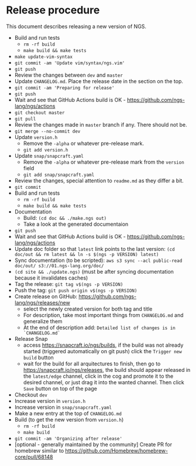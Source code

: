 # Release procedure

This document describes releasing a new version of NGS.

* Build and run tests
	* `rm -rf build`
	* `make build && make tests`
* `make update-vim-syntax`
* `git commit -am 'Update vim/syntax/ngs.vim'`
* `git push`
* Review the changes between `dev` and `master`
* Update `CHANGELOG.md`. Place the release date in the section on the top.
* `git commit -am 'Preparing for release'`
* `git push`
* Wait and see that GitHub Actions build is OK - https://github.com/ngs-lang/ngs/actions
* `git checkout master`
* `git pull`
* Review the changes made in `master` branch if any. There should not be.
* `git merge --no-commit dev`
* Update `version.h`
	* Remove the `-alpha` or whatever pre-release mark.
	* `git add version.h`
* Update `snap/snapcraft.yaml`
	*  Remove the `-alpha` or whatever pre-release mark from the `version` field
	* `git add snap/snapcraft.yaml`
* Review the changes, special attention to `readme.md` as they differ a bit.
* `git commit`
* Build and run tests
	* `rm -rf build`
	* `make build && make tests`
* Documentation
	* Build: `(cd doc && ./make.ngs out)`
	* Take a look at the generated documentaion
* `git push`
* Wait and see that GitHub Actions build is OK - https://github.com/ngs-lang/ngs/actions
* Update doc folder so that `latest` link points to the last version: `(cd doc/out && rm latest && ln -s $(ngs -p VERSION) latest)`
* Sync documentation (to be scripted): `aws s3 sync --acl public-read doc/out/ s3://01.ngs-lang.org/doc/`
* `(cd site && ./update.ngs)` (must be after syncing documentation because it invalidates caches)
* Tag the release: `git tag v$(ngs -p VERSION)`
* Push the tag: `git push origin v$(ngs -p VERSION)`
* Create release on GitHub: https://github.com/ngs-lang/ngs/releases/new
	* select the newly created version for both tag and title
	* For description, take most important things from `CHANGELOG.md` and generalize them
	* At the end of description add: `` Detailed list of changes is in `CHANGELOG.md` ``
* Release Snap
	* access https://snapcraft.io/ngs/builds, if the build was not already started (triggered automatically on git push) click the `Trigger new build` button
	* wait for the build for all arquitectures to finish, then go to https://snapcraft.io/ngs/releases, the build should appear released in the `latest/edge` channel, click in the cog and promote it to the desired channel, or just drag it into the wanted channel. Then click `Save` button on top of the page
* Checkout `dev`
* Increase version in `version.h`
* Increase version in `snap/snapcraft.yaml`
* Make a new entry at the top of `CHANGELOG.md`
* Build (to get the new version from `version.h`)
	* `rm -rf build`
	* `make build`
* `git commit -am 'Organizing after release'`
* [optional - generally maintained by the community] Create PR for homebrew similar to https://github.com/Homebrew/homebrew-core/pull/68148
